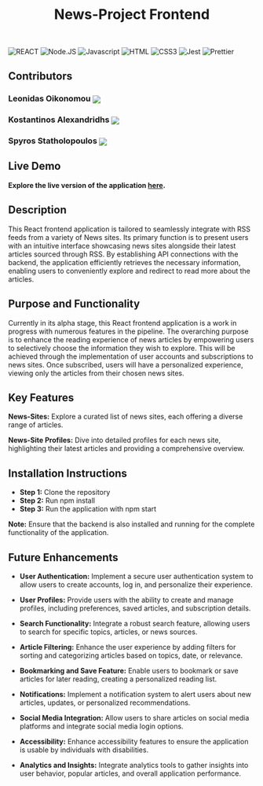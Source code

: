 <!-- Intro  -->
<h1 align="center">
        News-Project Frontend
</h1>
<br>

![REACT](https://img.shields.io/badge/React-20232A?style=for-the-badge&logo=react&logoColor=61DAFB)
![Node.JS](https://img.shields.io/badge/Node.js-43853D?style=for-the-badge&logo=node.js&logoColor=white)
![Javascript](https://img.shields.io/badge/Javascript-F0DB4F?style=for-the-badge&labelColor=black&logo=javascript&logoColor=F0DB4F)
![HTML](https://img.shields.io/badge/HTML5-E34F26?style=for-the-badge&logo=html5&logoColor=white)
![CSS3](https://img.shields.io/badge/CSS3-1572B6?style=for-the-badge&logo=css3&logoColor=white)
![Jest](https://img.shields.io/badge/Jest-323330?style=for-the-badge&logo=Jest&logoColor=white)
![Prettier](https://img.shields.io/badge/prettier-1A2C34?style=for-the-badge&logo=prettier&logoColor=F7BA3E)


## Contributors

### **Leonidas Oikonomou** <a href="https://www.linkedin.com/in/leonidas-oikonomou-163207181/" target="_blank"><img src="https://img.shields.io/badge/LinkedIn-0077B5?style=for-the-badge&logo=linkedin&logoColor=white" style="vertical-align:middle;"/></a>


### **Kostantinos Alexandridhs** <a href="https://www.linkedin.com/in/k-alexandridis/" target="_blank"><img src="https://img.shields.io/badge/LinkedIn-0077B5?style=for-the-badge&logo=linkedin&logoColor=white" style="vertical-align:middle;"/></a>

### **Spyros Statholopoulos** <a href="https://www.linkedin.com/in/spyros-stathoulopoulos-67538b225/" target="_blank"><img src="https://img.shields.io/badge/LinkedIn-0077B5?style=for-the-badge&logo=linkedin&logoColor=white" style="vertical-align:middle;"/></a>


## Live Demo
**Explore the live version of the application [here](https://main.dt692ul0ojwbf.amplifyapp.com/).**



## Description

This React frontend application is tailored to seamlessly integrate with RSS feeds from a variety of News sites. Its primary function is to present users with an intuitive interface showcasing news sites alongside their latest articles sourced through RSS. By establishing API connections with the backend, the application efficiently retrieves the necessary information, enabling users to conveniently explore and redirect to read more about the articles.


## Purpose and Functionality
Currently in its alpha stage, this React frontend application is a work in progress with numerous features in the pipeline. The overarching purpose is to enhance the reading experience of news articles by empowering users to selectively choose the information they wish to explore. This will be achieved through the implementation of user accounts and subscriptions to news sites. Once subscribed, users will have a personalized experience, viewing only the articles from their chosen news sites.


## Key Features

**News-Sites:** Explore a curated list of news sites, each offering a diverse range of articles.

**News-Site Profiles:** Dive into detailed profiles for each news site, highlighting their latest articles and providing a comprehensive overview.



## Installation Instructions


- **Step 1:** Clone the repository
- **Step 2:** Run npm install
- **Step 3:** Run the application with npm start

**Note:** Ensure that the backend is also installed and running for the complete functionality of the application.



## Future Enhancements
- **User Authentication:** Implement a secure user authentication system to allow users to create accounts, log in, and personalize their experience.

- **User Profiles:** Provide users with the ability to create and manage profiles, including preferences, saved articles, and subscription details.

- **Search Functionality:** Integrate a robust search feature, allowing users to search for specific topics, articles, or news sources.

- **Article Filtering:** Enhance the user experience by adding filters for sorting and categorizing articles based on topics, date, or relevance.

- **Bookmarking and Save Feature:** Enable users to bookmark or save articles for later reading, creating a personalized reading list.

- **Notifications:** Implement a notification system to alert users about new articles, updates, or personalized recommendations.

- **Social Media Integration:** Allow users to share articles on social media platforms and integrate social media login options.

- **Accessibility:** Enhance accessibility features to ensure the application is usable by individuals with disabilities.

- **Analytics and Insights:** Integrate analytics tools to gather insights into user behavior, popular articles, and overall application performance.